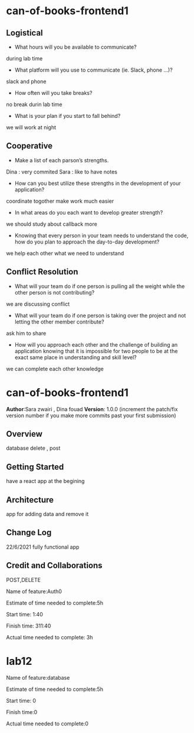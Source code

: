 # can-of-books-frontend1
## Logistical
- What hours will you be available to communicate?


during lab time

- What platform will you use to communicate (ie. Slack, phone …)?

slack and phone

- How often will you take breaks?

no break durin lab time

- What is your plan if you start to fall behind?

we will work at night

## Cooperative
- Make a list of each parson’s strengths.

Dina : very commited
Sara : like to have notes

- How can you best utilize these strengths in the development of your application?

coordinate togother make work much easier

- In what areas do you each want to develop greater strength?

we should study about callback more

- Knowing that every person in your team needs to understand the code, how do you plan to approach the day-to-day development?

we help each other what we need to understand

## Conflict Resolution
- What will your team do if one person is pulling all the weight while the other person is not contributing?

we are discussing conflict

- What will your team do if one person is taking over the project and not letting the other member contribute?

ask him to share 

- How will you approach each other and the challenge of building an application knowing that it is impossible for two people to be at the exact same place in understanding and skill level?

we can complete each other knowledge


# can-of-books-frontend1

**Author**:Sara zwairi , Dina fouad
**Version**: 1.0.0 (increment the patch/fix version number if you make more commits past your first submission)

## Overview
database delete , post

## Getting Started
have a react app at the begining

## Architecture
app for adding data and remove it

## Change Log
22/6/2021 fully functional app

## Credit and Collaborations

POST,DELETE

Name of feature:Auth0

Estimate of time needed to complete:5h

Start time: 1:40

Finish time: 311:40


Actual time needed to complete: 3h

# lab12

Name of feature:database

Estimate of time needed to complete:5h

Start time: 0

Finish time:0

Actual time needed to complete:0


